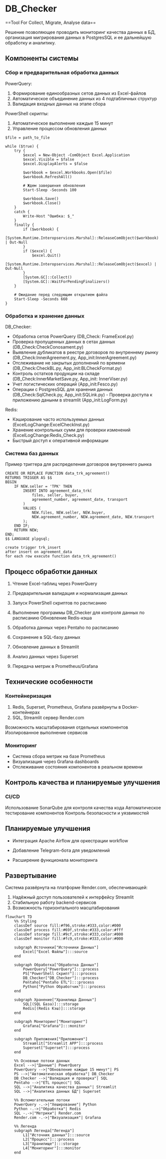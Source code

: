 # DB_Checker
==Tool For Collect, Migrate, Analyse data==

Решение позволяющее проводить мониторинг качества данных в БД, организация мигрирования данных в PostgresSQL и ее дальнейшую обработку и аналитику.

## Компоненты системы

### Сбор и предварительная обработка данных


  PowerQuery:
  
  1. Формирование единообразных сетов данных из Excel-файлов
  2.  Автоматическое объединение данных из 4 подтабличных структур
  3.  Валидация входных данных на этапе сбора

       
  PowerShell скрипты:
  
  1. Автоматическое выполнение каждые 15 минут
  2.  Управление процессом обновления данных

    $file = path_to_file
    
    while ($true) {
        try {
            $excel = New-Object -ComObject Excel.Application
            $excel.Visible = $false
            $excel.DisplayAlerts = $false
            
            $workbook = $excel.Workbooks.Open($file)
            $workbook.RefreshAll()
            
            # Ждем завершения обновления
            Start-Sleep -Seconds 100
            
            $workbook.Save()
            $workbook.Close()
        }
        catch {
            Write-Host "Ошибка: $_"
        }
        finally {
            if ($workbook) {
                [System.Runtime.Interopservices.Marshal]::ReleaseComObject($workbook) | Out-Null
            }
            if ($excel) {
                $excel.Quit()
                [System.Runtime.Interopservices.Marshal]::ReleaseComObject($excel) | Out-Null
            }
            [System.GC]::Collect()
            [System.GC]::WaitForPendingFinalizers()
        }
        
        # Ожидание перед следующим открытием файла
        Start-Sleep -Seconds 660
    }


### Обработка и хранение данных

  DB_Checker:

  -  Обработка сетов PowerQuery (DB_Check: FrameExcel.py)
  -  Проверка пропущенных данных в сетах данных (DB_Check:CheckConosament.py)
  -   Выявление дубликатов в реестре договоров по внутреннему рынку (DB_Check:InnerAgreement.py, App_init:InnerAgreement.py)
  -   Отслеживание не закрытых дополнений по времени (DB_Check:CheckBL.py, App_init:BLCheckFormat.py)
  -   Контроль остатков продукции на складе (DB_Check:InnerMarketSave.py, App_init: InnerViser.py)
  -   Учет логистических операций (App_init:Fesco.py)
  -   Операции с PostgresSQL для хранения данных (DB_Check:SqlCheck.py, App_init:SQLink.py)           -   Проверка доступа к приложению  данынм в streamlit (App_init:LogForm.py)

  Redis:
  
  - Кэширование часто используемых данных (ExcelLogChange:ExcelCheckInst.py)
  - Хранение контрольных сумм для проверки изменений (ExcelLogChange:Redis_Check.py)
  - Быстрый доступ к оперативной информации

### Система баз данных

Пример триггера для распределения договоров внутреннего рынка

```
CREATE OR REPLACE FUNCTION data_trk_agreement()
RETURNS TRIGGER AS $$
BEGIN
    IF NEW.seller = 'ТРК' THEN
        INSERT INTO agreement_data_trk(
            files, seller, buyer,
            agreement_number, agreement_date, transport
        )
        VALUES (
            NEW.files, NEW.seller, NEW.buyer,
            NEW.agreement_number, NEW.agreement_date, NEW.transport
        );
    END IF;
    RETURN NEW;
END;
$$ LANGUAGE plpgsql;

create trigger trk_insert
after insert on agreement_data
for each row execute function data_trk_agreement()

```


## Процесс обработки данных

  1. Чтение Excel-таблиц через PowerQuery
  2. Предварительная валидация и нормализация данных

  3. Запуск PowerShell скриптов по расписанию
  4. Выполнение программы DB_Checker для контроля данных по расписанию
  Обновление Redis-кэша

  5. Обработка данных через Pentaho по расписанию
  6. Сохранение в SQL-базу данных
  7. Обновление данных в Streamlit
  8. Анализ данных через Superset
  9. Передача метрик в Prometheus/Grafana

## Технические особенности
### Контейнеризация

1. Redis, Superset, Prometheus, Grafana развёрнуты в Docker-контейнерах
2. SQL, Streamlit сервер Render.com

Возможность масштабирования отдельных компонентов
Изолированное выполнение сервисов

### Мониторинг

- Система сбора метрик на базе Prometheus
- Визуализация через Grafana dashboards
- Отслеживание состояния компонентов в реальном времени

## Контроль качества и планируемые улучшения
### CI/CD

Использование SonarQube для контроля качества кода
Автоматическое тестирование компонентов
Контроль безопасности и уязвимостей

## Планируемые улучшения

- Интеграция Apache Airflow для оркестрации workflow
  
- Добавление Telegram-бота для уведомлений

- Расширение функционала мониторинга

## Развертывание

Система развёрнута на платформе Render.com, обеспечивающей:

1. Надёжный доступ пользователей к интерфейсу Streamlit
2. Стабильную работу backend-сервисов
3. Возможность горизонтального масштабирования




```mermaid
flowchart TD
    %% Styling
    classDef source fill:#f96,stroke:#333,color:#000
    classDef process fill:#69f,stroke:#333,color:#fff
    classDef storage fill:#9cf,stroke:#333,color:#000
    classDef monitor fill:#fc9,stroke:#333,color:#000
    
    subgraph Источники["Источники Данных"]
        Excel["Excel Файлы"]:::source
    end
    
    subgraph Обработка["Обработка Данных"]
        PowerQuery["PowerQuery"]:::process
        PS["PowerShell Скрипт"]:::process
        DB_Checker["DB_Checker"]:::process
        Pentaho["Pentaho ETL"]:::process
        Python["Python Обработчик"]:::process
    end
    
    subgraph Хранение["Хранилища Данных"]
        SQL[(SQL База)]:::storage
        Redis[(Redis Кэш)]:::storage
    end
    
    subgraph Мониторинг["Мониторинг"]
        Grafana["Grafana"]:::monitor
    end
    
    subgraph Приложения["Приложения"]
        Streamlit["Streamlit APP"]:::process
        Superset["Superset"]:::process
    end
    
    %% Основные потоки данных
    Excel -->|"Данные"| PowerQuery
    PowerQuery -->|"Обновление каждые 15 минут"| PS
    PS -->|"Автоматическая обработка"| DB_Checker
    DB_Checker -->|"Валидация и проверка"| SQL
    Pentaho -->|"ETL процесс"| SQL
    SQL -->|"Аналитика качества данных"| Streamlit
    SQL -->|"Аналитика данных БД"| Superset
    
    %% Вспомогательные потоки
    PowerQuery -.->|"Хеширование"| Python
    Python -.->|"Обработка"| Redis
    SQL -.->|"Метрики"| Render.com
    Render.com -.->|"Визуализация"| Grafana
    
    %% Легенда
    subgraph Легенда["Легенда"]
        L1["Источник данных"]:::source
        L2["Процесс"]:::process
        L3["Хранилище"]:::storage
        L4["Мониторинг"]:::monitor
    end
```
